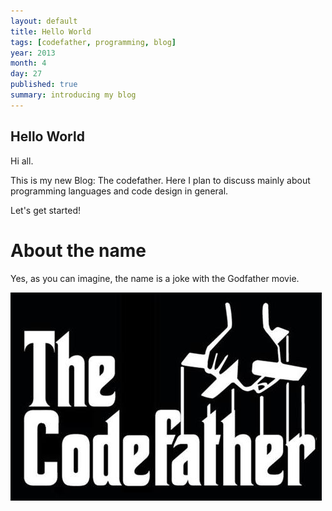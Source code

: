 ```yaml
---
layout: default
title: Hello World
tags: [codefather, programming, blog]
year: 2013
month: 4
day: 27
published: true
summary: introducing my blog
---
```


## Hello World ##

Hi all.

This is my new Blog: The codefather. Here I plan to discuss mainly about programming languages and code design in general.

Let's get started!

About the name
==============

Yes, as you can imagine, the name is a joke with the Godfather movie.

<img src='/images/codefather.jpg'/>
